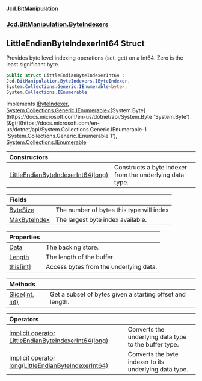 #### [Jcd.BitManipulation](index.md 'index')
### [Jcd.BitManipulation.ByteIndexers](Jcd.BitManipulation.ByteIndexers.md 'Jcd.BitManipulation.ByteIndexers')

## LittleEndianByteIndexerInt64 Struct

Provides byte level indexing operations (set, get) on a Int64. Zero is the least significant byte.

```csharp
public struct LittleEndianByteIndexerInt64 :
Jcd.BitManipulation.ByteIndexers.IByteIndexer,
System.Collections.Generic.IEnumerable<byte>,
System.Collections.IEnumerable
```

Implements [IByteIndexer](Jcd.BitManipulation.ByteIndexers.IByteIndexer.md 'Jcd.BitManipulation.ByteIndexers.IByteIndexer'), [System.Collections.Generic.IEnumerable&lt;](https://docs.microsoft.com/en-us/dotnet/api/System.Collections.Generic.IEnumerable-1 'System.Collections.Generic.IEnumerable`1')[System.Byte](https://docs.microsoft.com/en-us/dotnet/api/System.Byte 'System.Byte')[&gt;](https://docs.microsoft.com/en-us/dotnet/api/System.Collections.Generic.IEnumerable-1 'System.Collections.Generic.IEnumerable`1'), [System.Collections.IEnumerable](https://docs.microsoft.com/en-us/dotnet/api/System.Collections.IEnumerable 'System.Collections.IEnumerable')

| Constructors | |
| :--- | :--- |
| [LittleEndianByteIndexerInt64(long)](Jcd.BitManipulation.ByteIndexers.LittleEndianByteIndexerInt64.LittleEndianByteIndexerInt64(long).md 'Jcd.BitManipulation.ByteIndexers.LittleEndianByteIndexerInt64.LittleEndianByteIndexerInt64(long)') | Constructs a byte indexer from the underlying data type. |

| Fields | |
| :--- | :--- |
| [ByteSize](Jcd.BitManipulation.ByteIndexers.LittleEndianByteIndexerInt64.ByteSize.md 'Jcd.BitManipulation.ByteIndexers.LittleEndianByteIndexerInt64.ByteSize') | The number of bytes this type will index |
| [MaxByteIndex](Jcd.BitManipulation.ByteIndexers.LittleEndianByteIndexerInt64.MaxByteIndex.md 'Jcd.BitManipulation.ByteIndexers.LittleEndianByteIndexerInt64.MaxByteIndex') | The largest byte index available. |

| Properties | |
| :--- | :--- |
| [Data](Jcd.BitManipulation.ByteIndexers.LittleEndianByteIndexerInt64.Data.md 'Jcd.BitManipulation.ByteIndexers.LittleEndianByteIndexerInt64.Data') | The backing store. |
| [Length](Jcd.BitManipulation.ByteIndexers.LittleEndianByteIndexerInt64.Length.md 'Jcd.BitManipulation.ByteIndexers.LittleEndianByteIndexerInt64.Length') | The length of the buffer. |
| [this[int]](Jcd.BitManipulation.ByteIndexers.LittleEndianByteIndexerInt64.this[int].md 'Jcd.BitManipulation.ByteIndexers.LittleEndianByteIndexerInt64.this[int]') | Access bytes from the underlying data. |

| Methods | |
| :--- | :--- |
| [Slice(int, int)](Jcd.BitManipulation.ByteIndexers.LittleEndianByteIndexerInt64.Slice(int,int).md 'Jcd.BitManipulation.ByteIndexers.LittleEndianByteIndexerInt64.Slice(int, int)') | Get a subset of bytes given a starting offset and length. |

| Operators | |
| :--- | :--- |
| [implicit operator LittleEndianByteIndexerInt64(long)](Jcd.BitManipulation.ByteIndexers.LittleEndianByteIndexerInt64.op_ImplicitJcd.BitManipulation.ByteIndexers.LittleEndianByteIndexerInt64(long).md 'Jcd.BitManipulation.ByteIndexers.LittleEndianByteIndexerInt64.op_Implicit Jcd.BitManipulation.ByteIndexers.LittleEndianByteIndexerInt64(long)') | Converts the underlying data type to the buffer type. |
| [implicit operator long(LittleEndianByteIndexerInt64)](Jcd.BitManipulation.ByteIndexers.LittleEndianByteIndexerInt64.op_Implicitlong(Jcd.BitManipulation.ByteIndexers.LittleEndianByteIndexerInt64).md 'Jcd.BitManipulation.ByteIndexers.LittleEndianByteIndexerInt64.op_Implicit long(Jcd.BitManipulation.ByteIndexers.LittleEndianByteIndexerInt64)') | Converts the byte indexer to its underlying data type. |
